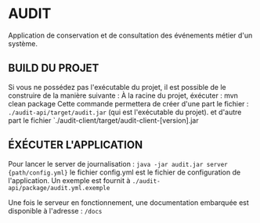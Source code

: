 # AUDIT
Application de conservation et de consultation des événements métier d'un système.

## BUILD DU PROJET
Si vous ne possédez pas l'exécutable du projet, il est possible de le construire de la manière suivante :
À la racine du projet, éxécuter : mvn clean package
Cette commande permettera de créer d'une part le fichier :
  `./audit-api/target/audit.jar` (qui est l'exécutable du projet).
et d'autre part le fichier
  `./audit-client/target/audit-client-[version].jar

## ÉXÉCUTER L'APPLICATION
Pour lancer le server de journalisation :
`java -jar audit.jar server {path/config.yml}`
le fichier config.yml est le fichier de configuration de l'application. Un exemple est fournit à `./audit-api/package/audit.yml.exemple`

Une fois le serveur en fonctionnement, une documentation embarquée est disponible à l'adresse : `/docs`

